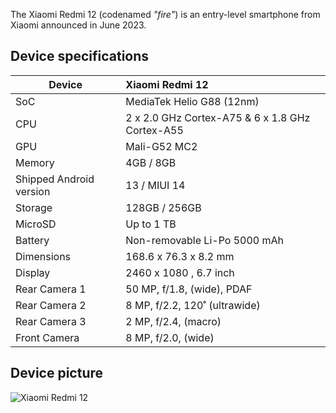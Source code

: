 The Xiaomi Redmi 12 (codenamed _"fire"_) is an entry-level smartphone from Xiaomi announced in June 2023.

## Device specifications

| Device                  | Xiaomi Redmi 12                                             |
| ----------------------- | :---------------------------------------------------------- |
| SoC                     | MediaTek Helio G88 (12nm)                                   |
| CPU                     | 2 x 2.0 GHz Cortex-A75 & 6 x 1.8 GHz Cortex-A55             |
| GPU                     | Mali-G52 MC2                                                |
| Memory                  | 4GB / 8GB                                                   |
| Shipped Android version | 13 / MIUI 14                                                |
| Storage                 | 128GB / 256GB                                               |
| MicroSD                 | Up to 1 TB                                                  |
| Battery                 | Non-removable Li-Po 5000 mAh                                |
| Dimensions              | 168.6 x 76.3 x 8.2 mm                                       |
| Display                 | 2460 x 1080 , 6.7 inch                                      |
| Rear Camera 1           | 50 MP, f/1.8, (wide), PDAF                                  |
| Rear Camera 2           | 8 MP, f/2.2, 120˚ (ultrawide)                               |
| Rear Camera 3           | 2 MP, f/2.4, (macro)                                        |
| Front Camera            | 8 MP, f/2.0, (wide)                                         |


## Device picture

![Xiaomi Redmi 12](https://fdn2.gsmarena.com/vv/pics/xiaomi/xiaomi-redmi-12-4.jpg)
